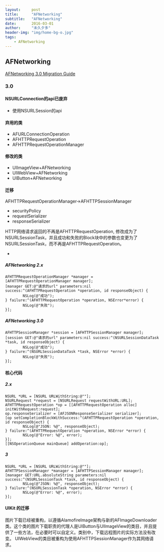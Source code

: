 ```yaml
---
layout:     post
title:      "AFNetworking"
subtitle:   "AFNetworking"
date:       2016-03-01
author:     "未久夕多"
header-img: "img/home-bg-o.jpg"
tags:
    - AFNetworking
---
```


## AFNetworking

[AFNetworking 3.0 Migration Guide](https://github.com/AFNetworking/AFNetworking/wiki/AFNetworking-3.0-Migration-Guide#new-requirements-ios-7-mac-os-x-109-watchos-2-tvos-9--xcode-7)

### 3.0

#### NSURLConnection的api已废弃
* 使用NSURLSession的api

#### 弃用的类
* AFURLConnectionOperation
* AFHTTPRequestOperation
* AFHTTPRequestOperationManager

#### 修改的类
* UIImageView+AFNetworking
* UIWebView+AFNetworking
* UIButton+AFNetworking

#### 迁移
AFHTTPRequestOperationManager->AFHTTPSessionManager
* securityPolicy
* requestSerializer
* responseSerializer

HTTP网络请求返回的不再是AFHTTPRequestOperation, 修改成为了NSURLSessionTask，并且成功和失败的Block块中的参数也变更为了NSURLSessionTask，而不再是AFHTTPRequestOperation。

-
##### AFNetworking 2.x
```
AFHTTPRequestOperationManager *manager = [AFHTTPRequestOperationManager manager];
[manager GET:@"请求的url" parameters:nil success:^(AFHTTPRequestOperation *operation, id responseObject) {
        NSLog(@"成功");
} failure:^(AFHTTPRequestOperation *operation, NSError*error) {
        NSLog(@"失败");
}];
```

##### AFNetworking 3.0
```
AFHTTPSessionManager *session = [AFHTTPSessionManager manager];
[session GET:@"请求的url" parameters:nil success:^(NSURLSessionDataTask *task, id responseObject) {
        NSLog(@"成功");
} failure:^(NSURLSessionDataTask *task, NSError *error) {
        NSLog(@"失败");        
}];
```

#### 核心代码

#####  2.x
```
NSURL *URL = [NSURL URLWithString:@""];
NSURLRequest *request = [NSURLRequest requestWithURL:URL];
AFHTTPRequestOperation *op = [[AFHTTPRequestOperation alloc] initWithRequest:request];
op.responseSerializer = [AFJSONResponseSerializer serializer];
[op setCompletionBlockWithSuccess:^(AFHTTPRequestOperation *operation, id responseObject) {
        NSLog(@"JSON: %@", responseObject);
} failure:^(AFHTTPRequestOperation *operation, NSError *error) {
        NSLog(@"Error: %@", error);
}];
[[NSOperationQueue mainQueue] addOperation:op];
```

##### 3
```
NSURL *URL = [NSURL URLWithString:@""];
AFHTTPSessionManager *manager = [AFHTTPSessionManager manager];
[manager GET:URL.absoluteString parameters:nil success:^(NSURLSessionTask *task, id responseObject) {
        NSLog(@"JSON: %@", responseObject);
} failure:^(NSURLSessionTask *operation, NSError *error) {
        NSLog(@"Error: %@", error);
}];
```


#### UIKit 的迁移
图片下载已经被重构，以遵循AlamofireImage架构与新的AFImageDownloader类。这个类的图片下载职责的代理人是UIButton与UIImageView的类目，并且提供了一些方法，在必要时可以自定义。类别中，下载远程图片的实际方法没有改变。
UIWebView的类目被重构为使用AFHTTPSessionManager作为其网络请求。
